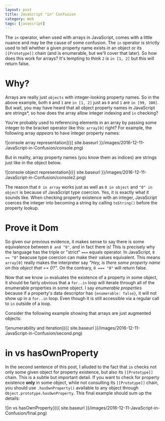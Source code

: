 ```yaml
---
layout: post
title: JavaScript "in" Confusion
category: Web
tags: [javascript]
---
```


The `in` operator, when used with arrays in JavaScript, comes with a little nuance and may be the cause of some confusion. The `in` operator is strictly used to
tell whether a given property name exists *in* an object or its `[[Prototype]]` chain (and is enumerable, but we'll cover that later). So how does this work for arrays? It's tempting to
think `2` is `in [1, 2]` but this will return false.

# Why?

Arrays are really just `objects` with integer-looking property names. So in the above example, both `0` and `1` are `in [1, 2]` just as `0` and `1` are `in [99, 100]`.
But wait, you may have heard that all object property names in JavaScript are strings*, so how does the array allow integer indexing and `in` checking?

You're probably used to referencing elements in an array by passing some integer to the bracket operator like this: `array[0]` right? For example, the following array
*appears* to have integer property names:

![console array representation]({{ site.baseurl }}/images/2016-12-11-JavaScript-in-Confusion/console.png)

But in reality, array property names (you know them as indices) are strings just like in the object below.

![console object representation]({{ site.baseurl }}/images/2016-12-11-JavaScript-in-Confusion/console2.png)

The reason that `0 in array` works just as well as `0 in object` and `"0" in object` is because of JavaScript type coercion. Yes, it is exactly what it sounds like. When checking
property existence with an integer, JavaScript coerces the integer into becoming a string by calling `toString()` before the property lookup.

# Prove it Dom

So given our previous evidence, it makes sense to say there is some equivalence between `0 and "0"`, and in fact there is! This is precisely why the language has the triple or
"strict" `===` equals operator. In JavaScript, `0 == "0"` beacuse type coercion can make their values equivalent. This means `array[0]` really makes the interpreter say
*"Hey, is there some property name on this object that == 0?"*. On the contrary, `0 === "0"` will return false.

Now that we know `in` evaluates the existence of a property in some object, it should be fairly obvious that a `for..in` loop will iterate through all of the enumerable properties
in some object. I say *enumerable properties* because if a property's data descriptor has `{enumerable: false}`, it will not show up in a `for..in` loop. Even though it is still accessible via a regular call to `in` outside of a loop.

Consider the following example showing that arrays are just augmented objects:

![enumerability and iteration]({{ site.baseurl }}/images/2016-12-11-JavaScript-in-Confusion/second.png)

# in vs hasOwnProperty

In the second sentence of this post, I alluded to the fact that `in` checks not only some given object for property existence, but also its `[[Prototype]]` chain. This is a subtle but important detail. If you want to check for property existence **only** in some object, while not consulting its `[[Prototype]]` chain, you should use `.hasOwnProperty()` available to any object through `Object.prototype.hasOwnProperty`. This final example should sum up the details:

![in vs hasOwnProperty]({{ site.baseurl }}/images/2016-12-11-JavaScript-in-Confusion/final.png)

